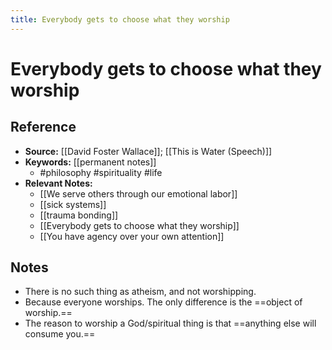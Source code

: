 ```yaml
---
title: Everybody gets to choose what they worship
---
```

# Everybody gets to choose what they worship

## Reference
- **Source:** [[David Foster Wallace]]; [[This is Water (Speech)]]
- **Keywords:** [[permanent notes]]
	- #philosophy #spirituality #life
- **Relevant Notes:**
	- [[We serve others through our emotional labor]]
	- [[sick systems]]
	- [[trauma bonding]]
	- [[Everybody gets to choose what they worship]]
	- [[You have agency over your own attention]]
## Notes
- There is no such thing as atheism, and not worshipping.
- Because everyone worships. The only difference is the ==object of worship.==
- The reason to worship a God/spiritual thing is that ==anything else will consume you.==
